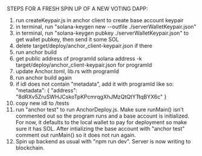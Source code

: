 STEPS FOR A FRESH SPIN UP OF A NEW VOTING DAPP:

1. run createKeypair.js in anchor client to create base account keypair
2. in terminal, run "solana-keygen new --outfile ./serverWalletKeypair.json"
3. in terminal, run "solana-keygen pubkey ./serverWalletKeypair.json" to get wallet pubkey, then send it some SOL
4. delete target/deploy/anchor_client-keypair.json if there
5. run anchor build
6. get public address of programId solana address -k target/deploy/anchor_client-keypair.json for programId
7. update Anchor.toml, lib.rs with programId
8. run anchor build again
9. if idl does not contain "metadata", add it with programId like so:
"metadata": {
    "address": "8dRXv5ZruSWHJCskoTpKPcmrqgXhJMzQtQtYTtqBYX6c"
}
10. copy new idl to /tests
11. run "anchor test" to run AnchorDeploy.js. Make sure runMain() isn't commented out so the program runs
    and a base account is initialized. For now, it defaults to the local wallet to pay for deployment so make sure it has SOL.
    After intializing the base account with "anchor test" comment out runMain() so it does not run again.
12. Spin up backend as usual with "npm run dev". Server is now writing to blockchain.